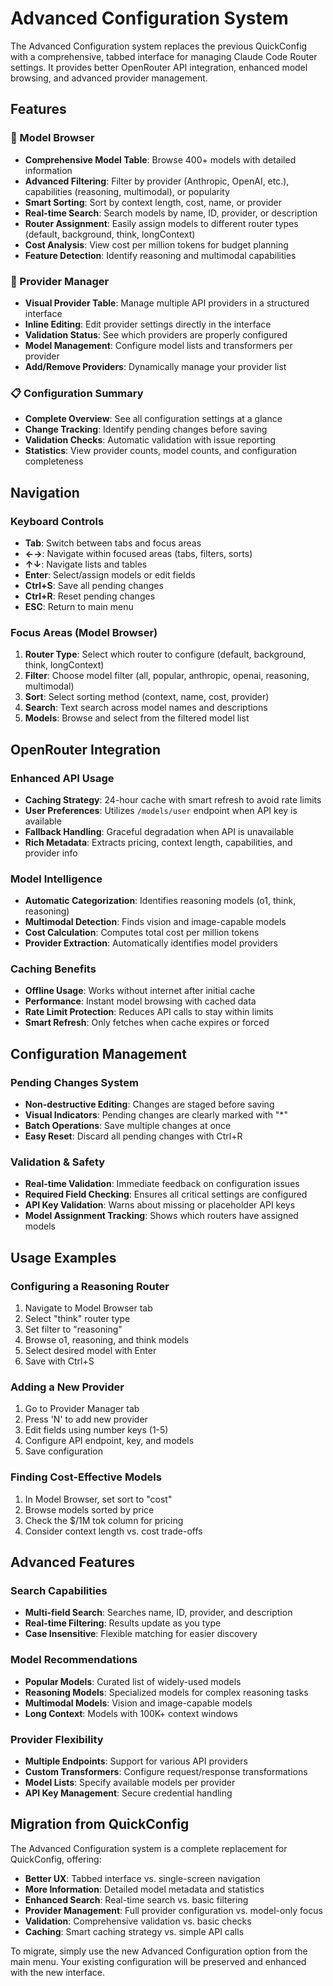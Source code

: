 # Advanced Configuration System

The Advanced Configuration system replaces the previous QuickConfig with a comprehensive, tabbed interface for managing Claude Code Router settings. It provides better OpenRouter API integration, enhanced model browsing, and advanced provider management.

## Features

### 🤖 Model Browser
- **Comprehensive Model Table**: Browse 400+ models with detailed information
- **Advanced Filtering**: Filter by provider (Anthropic, OpenAI, etc.), capabilities (reasoning, multimodal), or popularity
- **Smart Sorting**: Sort by context length, cost, name, or provider
- **Real-time Search**: Search models by name, ID, provider, or description
- **Router Assignment**: Easily assign models to different router types (default, background, think, longContext)
- **Cost Analysis**: View cost per million tokens for budget planning
- **Feature Detection**: Identify reasoning and multimodal capabilities

### 🔧 Provider Manager
- **Visual Provider Table**: Manage multiple API providers in a structured interface
- **Inline Editing**: Edit provider settings directly in the interface
- **Validation Status**: See which providers are properly configured
- **Model Management**: Configure model lists and transformers per provider
- **Add/Remove Providers**: Dynamically manage your provider list

### 📋 Configuration Summary
- **Complete Overview**: See all configuration settings at a glance
- **Change Tracking**: Identify pending changes before saving
- **Validation Checks**: Automatic validation with issue reporting
- **Statistics**: View provider counts, model counts, and configuration completeness

## Navigation

### Keyboard Controls
- **Tab**: Switch between tabs and focus areas
- **←→**: Navigate within focused areas (tabs, filters, sorts)
- **↑↓**: Navigate lists and tables
- **Enter**: Select/assign models or edit fields
- **Ctrl+S**: Save all pending changes
- **Ctrl+R**: Reset pending changes
- **ESC**: Return to main menu

### Focus Areas (Model Browser)
1. **Router Type**: Select which router to configure (default, background, think, longContext)
2. **Filter**: Choose model filter (all, popular, anthropic, openai, reasoning, multimodal)
3. **Sort**: Select sorting method (context, name, cost, provider)
4. **Search**: Text search across model names and descriptions
5. **Models**: Browse and select from the filtered model list

## OpenRouter Integration

### Enhanced API Usage
- **Caching Strategy**: 24-hour cache with smart refresh to avoid rate limits
- **User Preferences**: Utilizes `/models/user` endpoint when API key is available
- **Fallback Handling**: Graceful degradation when API is unavailable
- **Rich Metadata**: Extracts pricing, context length, capabilities, and provider info

### Model Intelligence
- **Automatic Categorization**: Identifies reasoning models (o1, think, reasoning)
- **Multimodal Detection**: Finds vision and image-capable models
- **Cost Calculation**: Computes total cost per million tokens
- **Provider Extraction**: Automatically identifies model providers

### Caching Benefits
- **Offline Usage**: Works without internet after initial cache
- **Performance**: Instant model browsing with cached data
- **Rate Limit Protection**: Reduces API calls to stay within limits
- **Smart Refresh**: Only fetches when cache expires or forced

## Configuration Management

### Pending Changes System
- **Non-destructive Editing**: Changes are staged before saving
- **Visual Indicators**: Pending changes are clearly marked with "*"
- **Batch Operations**: Save multiple changes at once
- **Easy Reset**: Discard all pending changes with Ctrl+R

### Validation & Safety
- **Real-time Validation**: Immediate feedback on configuration issues
- **Required Field Checking**: Ensures all critical settings are configured
- **API Key Validation**: Warns about missing or placeholder API keys
- **Model Assignment Tracking**: Shows which routers have assigned models

## Usage Examples

### Configuring a Reasoning Router
1. Navigate to Model Browser tab
2. Select "think" router type
3. Set filter to "reasoning" 
4. Browse o1, reasoning, and think models
5. Select desired model with Enter
6. Save with Ctrl+S

### Adding a New Provider
1. Go to Provider Manager tab
2. Press 'N' to add new provider
3. Edit fields using number keys (1-5)
4. Configure API endpoint, key, and models
5. Save configuration

### Finding Cost-Effective Models
1. In Model Browser, set sort to "cost"
2. Browse models sorted by price
3. Check the $/1M tok column for pricing
4. Consider context length vs. cost trade-offs

## Advanced Features

### Search Capabilities
- **Multi-field Search**: Searches name, ID, provider, and description
- **Real-time Filtering**: Results update as you type
- **Case Insensitive**: Flexible matching for easier discovery

### Model Recommendations
- **Popular Models**: Curated list of widely-used models
- **Reasoning Models**: Specialized models for complex reasoning tasks
- **Multimodal Models**: Vision and image-capable models
- **Long Context**: Models with 100K+ context windows

### Provider Flexibility
- **Multiple Endpoints**: Support for various API providers
- **Custom Transformers**: Configure request/response transformations
- **Model Lists**: Specify available models per provider
- **API Key Management**: Secure credential handling

## Migration from QuickConfig

The Advanced Configuration system is a complete replacement for QuickConfig, offering:

- **Better UX**: Tabbed interface vs. single-screen navigation
- **More Information**: Detailed model metadata and statistics
- **Enhanced Search**: Real-time search vs. basic filtering
- **Provider Management**: Full provider configuration vs. model-only focus
- **Validation**: Comprehensive validation vs. basic checks
- **Caching**: Smart caching strategy vs. simple API calls

To migrate, simply use the new Advanced Configuration option from the main menu. Your existing configuration will be preserved and enhanced with the new interface.